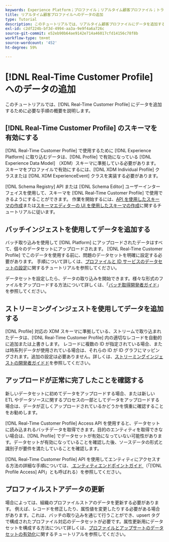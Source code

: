 ```yaml
---
keywords: Experience Platform；プロファイル；リアルタイム顧客プロファイル；トラブルシューティング；API；プロファイルの有効化；プロファイルの有効化
title: リアルタイム顧客プロファイルへのデータの追加
type: Tutorial
description: このチュートリアルでは、リアルタイム顧客プロファイルにデータを追加するために必要な手順の概要を説明します。
exl-id: c2df224b-bf3d-4994-aa3a-9e9f4a6a726c
source-git-commit: e52eb90b64ae9142e714a46017cfd14156c78f8b
workflow-type: tm+mt
source-wordcount: '452'
ht-degree: 59%

---
```



# [!DNL Real-Time Customer Profile] へのデータの追加

このチュートリアルでは、[!DNL Real-Time Customer Profile] にデータを追加するために必要な手順の概要を説明します。

## [!DNL Real-Time Customer Profile] のスキーマを有効にする

[!DNL Real-Time Customer Profile] で使用するために [!DNL Experience Platform] に取り込むデータは、[!DNL Profile] で有効になっている [!DNL Experience Data Model] （XDM）スキーマに準拠している必要があります。 スキーマをプロファイルで有効にするには、[!DNL XDM Individual Profile] クラスまたは [!DNL XDM ExperienceEvent] クラスを実装する必要があります。

[!DNL Schema Registry] API または [!DNL Schema Editor] ユーザーインターフェイスを使用して、スキーマを [!DNL Real-Time Customer Profile] で使用できるようにすることができます。 作業を開始するには、[API を使用したスキーマの作成](../../xdm/tutorials/create-schema-api.md)または[スキーマエディターの UI を使用したスキーマの作成](../../xdm/tutorials/create-schema-ui.md)に関するチュートリアルに従います。

## バッチインジェストを使用してデータを追加する

バッチ取り込みを使用して [!DNL Platform] にアップロードされたデータはすべて、個々のデータセットにアップロードされます。 [!DNL Real-Time Customer Profile] でこのデータを使用する前に、問題のデータセットを明確に設定する必要があります。 手順について詳しくは、[プロファイルと ID サービスのデータセットの設定](dataset-configuration.md)に関するチュートリアルを参照してください。

データセットを設定したら、データの取り込みを開始できます。様々な形式のファイルをアップロードする方法について詳しくは、「[バッチ取得開発者ガイド](../../ingestion/batch-ingestion/api-overview.md)」を参照してください。

## ストリーミングインジェストを使用してデータを追加する

[!DNL Profile] 対応の XDM スキーマに準拠している、ストリームで取り込まれたデータは、[!DNL Real-Time Customer Profile] 内の適切なレコードを自動的に追加または上書きします。 レコードに複数の ID が指定されている場合、または時系列データが使用されている場合は、それらの ID が ID グラフにマッピングされます。追加の設定は必要ありません。詳しくは、[ストリーミングインジェストの開発者ガイドド](../../ingestion/tutorials/streaming-record-data.md)を参照してください。

## アップロードが正常に完了したことを確認する

新しいデータセットに初めてデータをアップロードする場合、または新しい ETL やデータソースに関するプロセスの一部としてデータをアップロードする場合は、データが正しくアップロードされているかどうかを慎重に確認することをお勧めします。

[!DNL Real-Time Customer Profile] Access API を使用すると、データセットに読み込まれるバッチデータを取得できます。目的のエンティティを取得できない場合は、[!DNL Profile] でデータセットが有効になっていない可能性があります。データセットが有効になっていることを確認した後、ソースデータの形式と識別子が要件を満たしていることを確認します。

[!DNL Real-Time Customer Profile] API を使用してエンティティにアクセスする方法の詳細な手順については、[ エンティティエンドポイントガイド ](../api/entities.md) （「[!DNL Profile Access] API」とも呼ばれる）を参照してください。

## プロファイルストアデータの更新

場合によっては、組織のプロファイルストアのデータを更新する必要があります。 例えば、レコードを修正したり、属性値を変更したりする必要がある場合があります。これは、バッチの取り込みを通じて行うことができ、upsert タグで構成されたプロファイル対応のデータセットが必要です。属性更新用にデータセットを構成する方法について詳しくは、[プロファイルとアップサートのデータセットの有効化](../../catalog/datasets/enable-upsert.md)に関するチュートリアルを参照してください。
